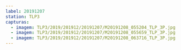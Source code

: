 ```yaml
---
label: 20191207
station: TLP3
capturas:
  - imagem: TLP3/2019/201912/20191207/M20191208_055204_TLP_3P.jpg
  - imagem: TLP3/2019/201912/20191207/M20191208_055659_TLP_3P.jpg
  - imagem: TLP3/2019/201912/20191207/M20191208_063716_TLP_3P.jpg
---
```

